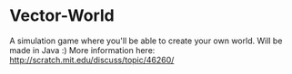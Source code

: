 # Vector-World
A simulation game where you'll be able to create your own world. Will be made in Java :) More information here: http://scratch.mit.edu/discuss/topic/46260/
